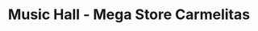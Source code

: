 ---
title: "Music Hall - Mega Store Carmelitas"
url: /asuncion/music-hall-mega-store-carmelitas/
shop: instrumento musical
---